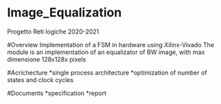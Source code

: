 # Image_Equalization
Progetto Reti logiche 2020-2021

#Overview
Implementation of a FSM in hardware using Xilinx-Vivado
The module is an implementation of an equalizator of BW image, with max dimensione 128x128x pixels

#Acrichecture
*single process architecture
*optimization of number of states and clock cycles

#Documents
*specification
*report
